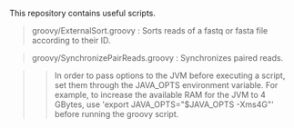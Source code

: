 This repository contains useful scripts.


> groovy/ExternalSort.groovy : Sorts reads of a fastq or fasta file according to their ID.

> groovy/SynchronizePairReads.groovy : Synchronizes paired reads.

>> In order to pass options to the JVM before executing a script, 
set them through the JAVA_OPTS environment variable.
For example, to increase the available RAM for the JVM to 4 GBytes, 
use 'export JAVA_OPTS="$JAVA_OPTS -Xms4G"' before running the groovy script.
